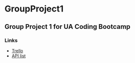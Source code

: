 # GroupProject1
## Group Project 1 for UA Coding Bootcamp

### Links
* [Trello](https://trello.com/b/UlvgmvcL/group-project-1)
* [API list](https://github.com/toddmotto/public-apis)
